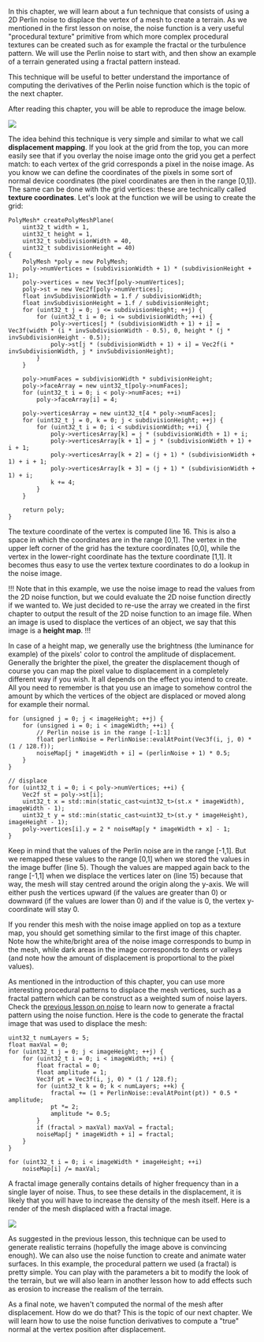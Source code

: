 In this chapter, we will learn about a fun technique that consists of using a 2D Perlin noise to displace the vertex of a mesh to create a terrain. As we mentioned in the first lesson on noise, the noise function is a very useful "procedural texture" primitive from which more complex procedural textures can be created such as for example the fractal or the turbulence pattern. We will use the Perlin noise to start with, and then show an example of a terrain generated using a fractal pattern instead.

This technique will be useful to better understand the importance of computing the derivatives of the Perlin noise function which is the topic of the next chapter.

After reading this chapter, you will be able to reproduce the image below.

![](/images/noise-part-2/perlin-noise-terrain-mesh1.png?)

The idea behind this technique is very simple and similar to what we call **displacement mapping**. If you look at the grid from the top, you can more easily see that if you overlay the noise image onto the grid you get a perfect match: to each vertex of the grid corresponds a pixel in the noise image. As you know we can define the coordinates of the pixels in some sort of normal device coordinates (the pixel coordinates are then in the range [0,1]). The same can be done with the grid vertices: these are technically called **texture coordinates**. Let's look at the function we will be using to create the grid:

```
PolyMesh* createPolyMeshPlane( 
    uint32_t width = 1, 
    uint32_t height = 1, 
    uint32_t subdivisionWidth = 40, 
    uint32_t subdivisionHeight = 40) 
{ 
    PolyMesh *poly = new PolyMesh; 
    poly->numVertices = (subdivisionWidth + 1) * (subdivisionHeight + 1); 
    poly->vertices = new Vec3f[poly->numVertices]; 
    poly->st = new Vec2f[poly->numVertices]; 
    float invSubdivisionWidth = 1.f / subdivisionWidth; 
    float invSubdivisionHeight = 1.f / subdivisionHeight; 
    for (uint32_t j = 0; j <= subdivisionHeight; ++j) { 
        for (uint32_t i = 0; i <= subdivisionWidth; ++i) { 
            poly->vertices[j * (subdivisionWidth + 1) + i] = Vec3f(width * (i * invSubdivisionWidth - 0.5), 0, height * (j * invSubdivisionHeight - 0.5)); 
            poly->st[j * (subdivisionWidth + 1) + i] = Vec2f(i * invSubdivisionWidth, j * invSubdivisionHeight); 
        } 
    } 
 
    poly->numFaces = subdivisionWidth * subdivisionHeight; 
    poly->faceArray = new uint32_t[poly->numFaces]; 
    for (uint32_t i = 0; i < poly->numFaces; ++i) 
        poly->faceArray[i] = 4; 
 
    poly->verticesArray = new uint32_t[4 * poly->numFaces]; 
    for (uint32_t j = 0, k = 0; j < subdivisionHeight; ++j) { 
        for (uint32_t i = 0; i < subdivisionWidth; ++i) { 
            poly->verticesArray[k] = j * (subdivisionWidth + 1) + i; 
            poly->verticesArray[k + 1] = j * (subdivisionWidth + 1) + i + 1; 
            poly->verticesArray[k + 2] = (j + 1) * (subdivisionWidth + 1) + i + 1; 
            poly->verticesArray[k + 3] = (j + 1) * (subdivisionWidth + 1) + i; 
            k += 4; 
        } 
    } 
 
    return poly; 
}
```

The texture coordinate of the vertex is computed line 16. This is also a space in which the coordinates are in the range [0,1]. The vertex in the upper left corner of the grid has the texture coordinates [0,0], while the vertex in the lower-right coordinate has the texture coordinate [1,1]. It becomes thus easy to use the vertex texture coordinates to do a lookup in the noise image.

!!!
Note that in this example, we use the noise image to read the values from the 2D noise function, but we could evaluate the 2D noise function directly if we wanted to. We just decided to re-use the array we created in the first chapter to output the result of the 2D noise function to an image file. When an image is used to displace the vertices of an object, we say that this image is a **height map**.
!!!

In case of a height map, we generally use the brightness (the luminance for example) of the pixels' color to control the amplitude of displacement. Generally the brighter the pixel, the greater the displacement though of course you can map the pixel value to displacement in a completely different way if you wish. It all depends on the effect you intend to create. All you need to remember is that you use an image to somehow control the amount by which the vertices of the object are displaced or moved along for example their normal.

```
for (unsigned j = 0; j < imageHeight; ++j) { 
    for (unsigned i = 0; i < imageWidth; ++i) { 
        // Perlin noise is in the range [-1:1]
        float perlinNoise = PerlinNoise::evalAtPoint(Vec3f(i, j, 0) * (1 / 128.f)); 
        noiseMap[j * imageWidth + i] = (perlinNoise + 1) * 0.5; 
    } 
} 
 
// displace
for (uint32_t i = 0; i < poly->numVertices; ++i) { 
    Vec2f st = poly->st[i]; 
    uint32_t x = std::min(static_cast<uint32_t>(st.x * imageWidth), imageWidth - 1); 
    uint32_t y = std::min(static_cast<uint32_t>(st.y * imageHeight), imageHeight - 1); 
    poly->vertices[i].y = 2 * noiseMap[y * imageWidth + x] - 1; 
}
```

Keep in mind that the values of the Perlin noise are in the range [-1,1]. But we remapped these values to the range [0,1] when we stored the values in the image buffer (line 5). Though the values are mapped again back to the range [-1,1] when we displace the vertices later on (line 15) because that way, the mesh will stay centred around the origin along the y-axis. We will either push the vertices upward (if the values are greater than 0) or downward (if the values are lower than 0) and if the value is 0, the vertex y-coordinate will stay 0.

If you render this mesh with the noise image applied on top as a texture map, you should get something similar to the first image of this chapter. Note how the white/bright area of the noise image corresponds to bump in the mesh, while dark areas in the image corresponds to dents or valleys (and note how the amount of displacement is proportional to the pixel values).

As mentioned in the introduction of this chapter, you can use more interesting procedural patterns to displace the mesh vertices, such as a fractal pattern which can be construct as a weighted sum of noise layers. Check the [previous lesson on noise](/lessons/procedural-generation-vritual-worlds%20/procedural-patterns-noise-part-1/simple-pattern-examples) to learn now to generate a fractal pattern using the noise function. Here is the code to generate the fractal image that was used to displace the mesh:

```
uint32_t numLayers = 5; 
float maxVal = 0; 
for (uint32_t j = 0; j < imageHeight; ++j) { 
    for (uint32_t i = 0; i < imageWidth; ++i) { 
        float fractal = 0; 
        float amplitude = 1; 
        Vec3f pt = Vec3f(i, j, 0) * (1 / 128.f); 
        for (uint32_t k = 0; k < numLayers; ++k) { 
            fractal += (1 + PerlinNoise::evalAtPoint(pt)) * 0.5 * amplitude; 
            pt *= 2; 
            amplitude *= 0.5; 
        } 
        if (fractal > maxVal) maxVal = fractal; 
        noiseMap[j * imageWidth + i] = fractal; 
    } 
} 
 
for (uint32_t i = 0; i < imageWidth * imageHeight; ++i) 
    noiseMap[i] /= maxVal;
```

A fractal image generally contains details of higher frequency than in a single layer of noise. Thus, to see these details in the displacement, it is likely that you will have to increase the density of the mesh itself. Here is a render of the mesh displaced with a fractal image.

![](/images/noise-part-2/perlin-noise-terrain-mesh2.png?)

As suggested in the previous lesson, this technique can be used to generate realistic terrains (hopefully the image above is convincing enough). We can also use the noise function to create and animate water surfaces. In this example, the procedural pattern we used (a fractal) is pretty simple. You can play with the parameters a bit to modify the look of the terrain, but we will also learn in another lesson how to add effects such as erosion to increase the realism of the terrain.

As a final note, we haven't computed the normal of the mesh after displacement. How do we do that? This is the topic of our next chapter. We will learn how to use the noise function derivatives to compute a "true" normal at the vertex position after displacement.
